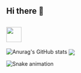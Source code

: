 ## Hi there 👋
##  <a hrf="https://www.instagram.com/_larapedroso/"> <img src="https://img.icons8.com/windows/452/instagram-new.png" height="40" width="40"><a/>
![Anurag's GitHub stats](https://github-readme-stats.vercel.app/api?username=anuraghazra&show_icons=true&theme=midnight-purple)
<img align="center" src="https://github-readme-stats.anuraghazra1.vercel.app/api/top-langs/?username=LaraPedroso&layout=compact&theme=midnight-purple" />

  ![Snake animation](https://github.com/LaraPedroso/LaraPedroso/blob/output/github-contribution-grid-snake.svg)

